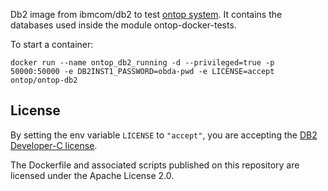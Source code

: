 Db2 image from ibmcom/db2 to test [ontop system](https://github.com/ontop/ontop). It contains the databases used inside the module ontop-docker-tests.

To start a container:
```
docker run --name ontop_db2_running -d --privileged=true -p 50000:50000 -e DB2INST1_PASSWORD=obda-pwd -e LICENSE=accept ontop/ontop-db2
```
## License
By setting the env variable `LICENSE` to `"accept"`, you are accepting the [DB2 Developer-C license](https://www-03.ibm.com/software/sla/sladb.nsf/displaylis/1E8460F5B5EBE0EB85258427002C656B?OpenDocument).

The Dockerfile and associated scripts published on this repository are licensed under the Apache License 2.0.